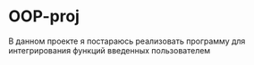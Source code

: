 # OOP-proj
В данном проекте я постараюсь реализовать программу для интегрирования функций введенных пользователем
